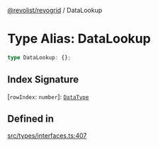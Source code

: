 [@revolist/revogrid](README.md) / DataLookup

# Type Alias: DataLookup

```ts
type DataLookup: {};
```

## Index Signature

 \[`rowIndex`: `number`\]: [`DataType`](TypeAlias.DataType.md)

## Defined in

[src/types/interfaces.ts:407](https://github.com/revolist/revogrid/blob/4056bfa6a410a4e819b4e23d2047ed6d5d60c1ea/src/types/interfaces.ts#L407)
